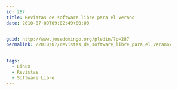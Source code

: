 ```yaml
---
id: 287
title: Revistas de software libre para el verano
date: 2010-07-09T09:02:49+00:00


guid: http://www.josedomingo.org/pledin/?p=287
permalink: /2010/07/revistas_de_software_libre_para_el_verano/

  
tags:
  - Linux
  - Revistas
  - Software Libre
---
```

